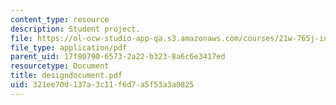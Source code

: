 ```yaml
---
content_type: resource
description: Student project.
file: https://ol-ocw-studio-app-qa.s3.amazonaws.com/courses/21w-765j-interactive-and-non-linear-narrative-theory-and-practice-spring-2004/321ee70d137a3c11f6d7a5f53a3a0825_designdocument.pdf
file_type: application/pdf
parent_uid: 17f80790-6573-2a22-b323-8a6c6e3417ed
resourcetype: Document
title: designdocument.pdf
uid: 321ee70d-137a-3c11-f6d7-a5f53a3a0825
---
```

